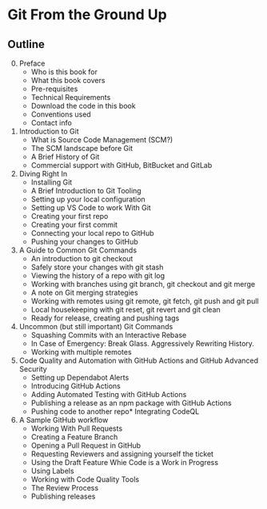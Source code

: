 # Git From the Ground Up

## Outline
0. Preface
   * Who is this book for
   * What this book covers 
   * Pre-requisites
   * Technical Requirements
   * Download the code in this book
   * Conventions used
   * Contact info
1. Introduction to Git
    * What is Source Code Management (SCM?)
    * The SCM landscape before Git
    * A Brief History of Git
    * Commercial support with GitHub, BitBucket and GitLab
2. Diving Right In
    * Installing Git
    * A Brief Introduction to Git Tooling
    * Setting up your local configuration
    * Setting up VS Code to work With Git
    * Creating your first repo
    * Creating your first commit
    * Connecting your local repo to GitHub
    * Pushing your changes to GitHub
3. A Guide to Common Git Commands
    * An introduction to git checkout
    * Safely store your changes with git stash
    * Viewing the history of a repo with git log
    * Working with branches using git branch, git checkout and git merge
    * A note on Git merging strategies
    * Working with remotes using git remote, git fetch, git push and git pull
    * Local housekeeping with git reset, git revert and git clean
    * Ready for release, creating and pushing tags
4. Uncommon (but still important) Git Commands
    * Squashing Commits with an Interactive Rebase
    * In Case of Emergency: Break Glass. Aggressively Rewriting History.
    * Working with multiple remotes
5. Code Quality and Automation with GitHub Actions and GitHub Advanced Security
    * Setting up Dependabot Alerts
    * Introducing GitHub Actions
    * Adding Automated Testing with GitHub Actions
    * Publishing a release as an npm package with GitHub Actions
    * Pushing code to another repo* Integrating CodeQL
6. A Sample GitHub workflow
    * Working With Pull Requests
    * Creating a Feature Branch
    * Opening a Pull Request in GitHub
    * Requesting Reviewers and assigning yourself the ticket
    * Using the Draft Feature Whie Code is a Work in Progress
    * Using Labels
    * Working with Code Quality Tools
    * The Review Process
    * Publishing releases

